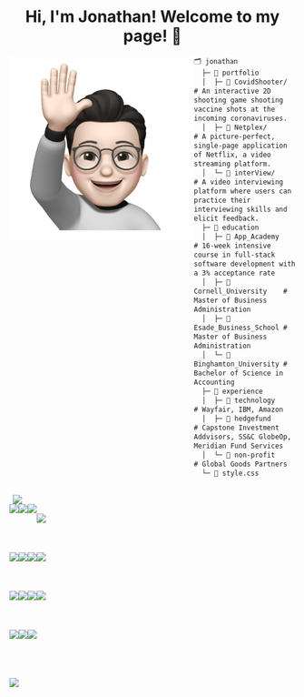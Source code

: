 <h1 align="center">Hi, I'm Jonathan! Welcome to my page! 👋 </h1>

<img align="left" src="./jonathan.png" width="325" height="325">


 




<!-- &nbsp;&nbsp;&nbsp;&nbsp;&nbsp;&nbsp;&nbsp;&nbsp;&nbsp;&nbsp;&nbsp;&nbsp;&nbsp;&nbsp;&nbsp;&nbsp;&nbsp;&nbsp;&nbsp;&nbsp;🗂️ jonathan <br>
&nbsp;&nbsp;&nbsp;&nbsp;&nbsp;&nbsp;&nbsp;&nbsp;&nbsp;&nbsp;&nbsp;&nbsp;&nbsp;&nbsp;&nbsp;&nbsp;&nbsp;&nbsp;&nbsp;&nbsp;&nbsp;&nbsp;├─ 📁 portfolio  
&nbsp;&nbsp;&nbsp;&nbsp;&nbsp;&nbsp;&nbsp;&nbsp;&nbsp;&nbsp;&nbsp;&nbsp;&nbsp;&nbsp;&nbsp;&nbsp;&nbsp;&nbsp;&nbsp;&nbsp;&nbsp;&nbsp;│&nbsp;&nbsp;&nbsp;&nbsp;&nbsp;├─ 📁 CovidShooter/         
&nbsp;&nbsp;&nbsp;&nbsp;&nbsp;&nbsp;&nbsp;&nbsp;&nbsp;&nbsp;&nbsp;&nbsp;&nbsp;&nbsp;&nbsp;&nbsp;&nbsp;&nbsp;&nbsp;&nbsp;&nbsp;&nbsp;│&nbsp;&nbsp;&nbsp;&nbsp;&nbsp;├─ 📁 Netplex/              
&nbsp;&nbsp;&nbsp;&nbsp;&nbsp;&nbsp;&nbsp;&nbsp;&nbsp;&nbsp;&nbsp;&nbsp;&nbsp;&nbsp;&nbsp;&nbsp;&nbsp;&nbsp;&nbsp;&nbsp;&nbsp;&nbsp;│&nbsp;&nbsp;&nbsp;&nbsp;&nbsp;└─ 📁 interView/           
&nbsp;&nbsp;&nbsp;&nbsp;&nbsp;&nbsp;&nbsp;&nbsp;&nbsp;&nbsp;&nbsp;&nbsp;&nbsp;&nbsp;&nbsp;&nbsp;&nbsp;&nbsp;&nbsp;&nbsp;&nbsp;&nbsp;├─ 📁 education </br>
&nbsp;&nbsp;&nbsp;&nbsp;&nbsp;&nbsp;&nbsp;&nbsp;&nbsp;&nbsp;&nbsp;&nbsp;&nbsp;&nbsp;&nbsp;&nbsp;&nbsp;&nbsp;&nbsp;&nbsp;&nbsp;&nbsp;│&nbsp;&nbsp;&nbsp;&nbsp;&nbsp;├─ 📄 App_Academy           
&nbsp;&nbsp;&nbsp;&nbsp;&nbsp;&nbsp;&nbsp;&nbsp;&nbsp;&nbsp;&nbsp;&nbsp;&nbsp;&nbsp;&nbsp;&nbsp;&nbsp;&nbsp;&nbsp;&nbsp;&nbsp;&nbsp;│&nbsp;&nbsp;&nbsp;&nbsp;&nbsp;├─ 📄 Cornell_University    
&nbsp;&nbsp;&nbsp;&nbsp;&nbsp;&nbsp;&nbsp;&nbsp;&nbsp;&nbsp;&nbsp;&nbsp;&nbsp;&nbsp;&nbsp;&nbsp;&nbsp;&nbsp;&nbsp;&nbsp;&nbsp;&nbsp;│&nbsp;&nbsp;&nbsp;&nbsp;&nbsp;├─ 📄 Esade_Business_School </br>
&nbsp;&nbsp;&nbsp;&nbsp;&nbsp;&nbsp;&nbsp;&nbsp;&nbsp;&nbsp;&nbsp;&nbsp;&nbsp;&nbsp;&nbsp;&nbsp;&nbsp;&nbsp;&nbsp;&nbsp;&nbsp;&nbsp;│&nbsp;&nbsp;&nbsp;&nbsp;&nbsp;└─ 📄 Binghamton_University </br>
&nbsp;&nbsp;&nbsp;&nbsp;&nbsp;&nbsp;&nbsp;&nbsp;&nbsp;&nbsp;&nbsp;&nbsp;&nbsp;&nbsp;&nbsp;&nbsp;&nbsp;&nbsp;&nbsp;&nbsp;&nbsp;&nbsp;├─ 📁 experience </br>
&nbsp;&nbsp;&nbsp;&nbsp;&nbsp;&nbsp;&nbsp;&nbsp;&nbsp;&nbsp;&nbsp;&nbsp;&nbsp;&nbsp;&nbsp;&nbsp;&nbsp;&nbsp;&nbsp;&nbsp;&nbsp;&nbsp;│&nbsp;&nbsp;&nbsp;&nbsp;&nbsp;├─ 📄 technology           
&nbsp;&nbsp;&nbsp;&nbsp;&nbsp;&nbsp;&nbsp;&nbsp;&nbsp;&nbsp;&nbsp;&nbsp;&nbsp;&nbsp;&nbsp;&nbsp;&nbsp;&nbsp;&nbsp;&nbsp;&nbsp;&nbsp;│&nbsp;&nbsp;&nbsp;&nbsp;&nbsp;├─ 📄 hedgefund            
&nbsp;&nbsp;&nbsp;&nbsp;&nbsp;&nbsp;&nbsp;&nbsp;&nbsp;&nbsp;&nbsp;&nbsp;&nbsp;&nbsp;&nbsp;&nbsp;&nbsp;&nbsp;&nbsp;&nbsp;&nbsp;&nbsp;│&nbsp;&nbsp;&nbsp;&nbsp;&nbsp;└─ 📄 non-profit           
&nbsp;&nbsp;&nbsp;&nbsp;&nbsp;&nbsp;&nbsp;&nbsp;&nbsp;&nbsp;&nbsp;&nbsp;&nbsp;&nbsp;&nbsp;&nbsp;&nbsp;&nbsp;&nbsp;&nbsp;&nbsp;&nbsp;└─ 📄 style.css  -->

```
🗂️ jonathan 
  ├─ 📁 portfolio  
  │  ├─ 📁 CovidShooter/         # An interactive 2D shooting game shooting vaccine shots at the incoming coronaviruses.
  │  ├─ 📁 Netplex/              # A picture-perfect, single-page application of Netflix, a video streaming platform.
  │  └─ 📁 interView/            # A video interviewing platform where users can practice their interviewing skills and elicit feedback.
  ├─ 📁 education 
  │  ├─ 📄 App_Academy           # 16-week intensive course in full-stack software development with a 3% acceptance rate
  │  ├─ 📄 Cornell_University    # Master of Business Administration 
  │  ├─ 📄 Esade_Business_School # Master of Business Administration 
  │  └─ 📄 Binghamton_University # Bachelor of Science in Accounting
  ├─ 📁 experience 
  │  ├─ 📄 technology            # Wayfair, IBM, Amazon
  │  ├─ 📄 hedgefund             # Capstone Investment Addvisors, SS&C GlobeOp, Meridian Fund Services
  │  └─ 📄 non-profit            # Global Goods Partners
  └─ 📄 style.css 
``` 

<!--  ```
/* style.css */

#jonathan {
    background: hedgefund, non-profit, technology;
    position: New York;
    height: 6912 px;
}
``` -->
<br />
<img align="right" src="https://github-readme-stats.vercel.app/api?username=hwkcode&theme=highcontrast&show_icons=true" width="498">

<code><img src="https://cdn.jsdelivr.net/gh/devicons/devicon/icons/javascript/javascript-original.svg" height="60" align="left"/></code>
<img src="https://cdn.jsdelivr.net/gh/devicons/devicon/icons/rails/rails-plain-wordmark.svg" height="60" align="left"/> 
<img src="https://cdn.jsdelivr.net/gh/devicons/devicon/icons/ruby/ruby-original-wordmark.svg" height="60" align="left"/>  
<img src="https://cdn.jsdelivr.net/gh/devicons/devicon/icons/redux/redux-original.svg" height="60" align="left"/> 
<br /><br /><br /><br />
<img src="https://cdn.jsdelivr.net/gh/devicons/devicon/icons/react/react-original-wordmark.svg" height="60" align="left"/> 
<img src="https://cdn.jsdelivr.net/gh/devicons/devicon/icons/npm/npm-original-wordmark.svg" height="60" align="left"/>
<img src="https://cdn.jsdelivr.net/gh/devicons/devicon/icons/webpack/webpack-plain-wordmark.svg" height="60" align="left"/>
<img src="https://cdn.jsdelivr.net/gh/devicons/devicon/icons/amazonwebservices/amazonwebservices-original-wordmark.svg" height="60" align="left"/>
<br /><br /><br /><br />
<img src="https://cdn.jsdelivr.net/gh/devicons/devicon/icons/babel/babel-original.svg" height="60" align="left"/>
<img src="https://cdn.jsdelivr.net/gh/devicons/devicon/icons/express/express-original-wordmark.svg" height="60" align="left"/>
<img src="https://cdn.jsdelivr.net/gh/devicons/devicon/icons/nodejs/nodejs-original-wordmark.svg" height="60" align="left"/>
<img src="https://cdn.jsdelivr.net/gh/devicons/devicon/icons/heroku/heroku-plain-wordmark.svg" height="60" align="left"/>
<br /><br /><br /><br />
<img src="https://cdn.jsdelivr.net/gh/devicons/devicon/icons/html5/html5-original-wordmark.svg" height="60" align="left"/>
<img src="https://cdn.jsdelivr.net/gh/devicons/devicon/icons/css3/css3-original-wordmark.svg" height="60" align="left"/> 
<img src="https://cdn.jsdelivr.net/gh/devicons/devicon/icons/postgresql/postgresql-original-wordmark.svg" height="60" align="left"/>
<br /><br /><br /><br /><br />
<img src="https://visitor-badge.deta.dev/badge?page_id=hwkcode.visitor-badge"/> 
<br/><br/>


<!-- ![hwkcode's GitHub stats](https://github-readme-stats.vercel.app/api?username=hwkcode&theme=highcontrast&show_icons=true) -->





 
<!--
**hwkcode/hwkcode** is a ✨ _special_ ✨ repository because its `README.md` (this file) appears on your GitHub profile.

Here are some ideas to get you started:

- 🔭 I’m currently working on ...
- 🌱 I’m currently learning ...
- 👯 I’m looking to collaborate on ...
- 🤔 I’m looking for help with ...
- 💬 Ask me about ...
- 📫 How to reach me: ...
- 😄 Pronouns: ...
- ⚡ Fun fact: ...
-->
